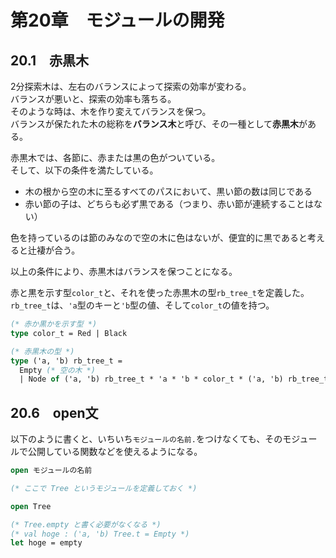 # 第20章　モジュールの開発

## 20.1　赤黒木

2分探索木は、左右のバランスによって探索の効率が変わる。  
バランスが悪いと、探索の効率も落ちる。  
そのような時は、木を作り変えてバランスを保つ。  
バランスが保たれた木の総称を**バランス木**と呼び、その一種として**赤黒木**がある。

赤黒木では、各節に、赤または黒の色がついている。  
そして、以下の条件を満たしている。

- 木の根から空の木に至るすべてのパスにおいて、黒い節の数は同じである
- 赤い節の子は、どちらも必ず黒である（つまり、赤い節が連続することはない）

色を持っているのは節のみなので空の木に色はないが、便宜的に黒であると考えると辻褄が合う。

以上の条件により、赤黒木はバランスを保つことになる。

赤と黒を示す型`color_t`と、それを使った赤黒木の型`rb_tree_t`を定義した。  
`rb_tree_t`は、`'a`型のキーと`'b`型の値、そして`color_t`の値を持つ。

```ocaml
(* 赤か黒かを示す型 *)
type color_t = Red | Black

(* 赤黒木の型 *)
type ('a, 'b) rb_tree_t =
  Empty (* 空の木 *)
  | Node of ('a, 'b) rb_tree_t * 'a * 'b * color_t * ('a, 'b) rb_tree_t  (* 節 *)
```

## 20.6　open文

以下のように書くと、いちいち`モジュールの名前.`をつけなくても、そのモジュールで公開している関数などを使えるようになる。

```ocaml
open モジュールの名前
```

```ocaml
(* ここで Tree というモジュールを定義しておく *)

open Tree

(* Tree.empty と書く必要がなくなる *)
(* val hoge : ('a, 'b) Tree.t = Empty *)
let hoge = empty
```
